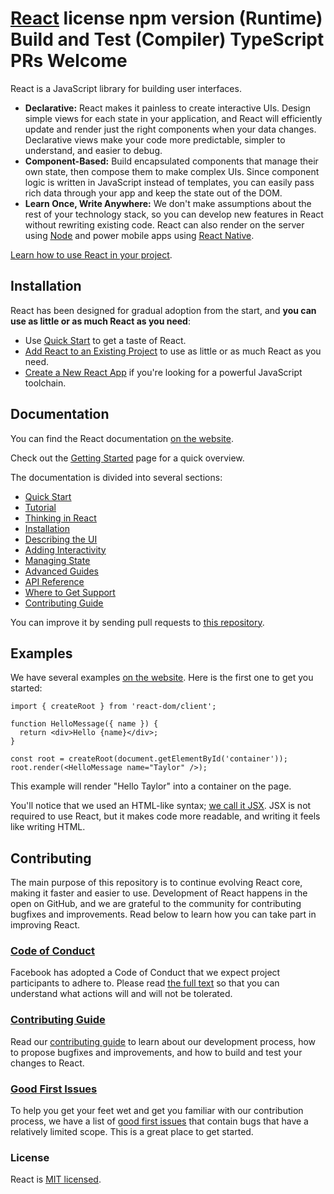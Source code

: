 # [React](https://react.dev/) license npm version (Runtime) Build and Test (Compiler) TypeScript PRs Welcome
React is a JavaScript library for building user interfaces.

* **Declarative:** React makes it painless to create interactive UIs. Design simple views for each state in your application, and React will efficiently update and render just the right components when your data changes. Declarative views make your code more predictable, simpler to understand, and easier to debug.
* **Component-Based:** Build encapsulated components that manage their own state, then compose them to make complex UIs. Since component logic is written in JavaScript instead of templates, you can easily pass rich data through your app and keep the state out of the DOM.
* **Learn Once, Write Anywhere:** We don't make assumptions about the rest of your technology stack, so you can develop new features in React without rewriting existing code. React can also render on the server using [<u>Node</u>](https://nodejs.org/en) and power mobile apps using [<u>React Native</u>](https://reactnative.dev/).

[<u>Learn how to use React in your project</u>](https://react.dev/learn).

## Installation
React has been designed for gradual adoption from the start, and **you can use as little or as much React as you need**:

* Use [<u>Quick Start</u>](https://github.com/facebook/react?tab=readme-ov-file#react------:~:text=Use-,Quick%20Start,-to%20get%20a) to get a taste of React.
* [<u>Add React to an Existing Project</u>](https://github.com/facebook/react?tab=readme-ov-file#react------:~:text=Add%20React%20to%20an%20Existing%20Project) to use as little or as much React as you need.
* [<u>Create a New React App</u>](https://github.com/facebook/react?tab=readme-ov-file#react------:~:text=Create%20a%20New%20React%20App) if you're looking for a powerful JavaScript toolchain.
## Documentation
You can find the React documentation [<u>on the website</u>](https://github.com/facebook/react?tab=readme-ov-file#react------:~:text=the%20React%20documentation-,on%20the%20website,-.).

Check out the [<u>Getting Started</u>](https://github.com/facebook/react?tab=readme-ov-file#react------:~:text=Check%20out%20the-,Getting%20Started,-page%20for%20a) page for a quick overview.

The documentation is divided into several sections:

* [<u>Quick Start</u>](https://github.com/facebook/react?tab=readme-ov-file#react------:~:text=into%20several%20sections%3A-,Quick%20Start,-Tutorial)
* [<u>Tutorial</u>](https://github.com/facebook/react?tab=readme-ov-file#react------:~:text=Quick%20Start-,Tutorial,-Thinking%20in%20React)
* [<u>Thinking in React</u>](https://react.dev/learn/thinking-in-react)
* [<u>Installation</u>](https://react.dev/learn/installation)
* [<u>Describing the UI</u>](https://react.dev/learn/describing-the-ui)
* [<u>Adding Interactivity</u>](https://react.dev/learn/adding-interactivity)
* [<u>Managing State</u>](https://react.dev/learn/managing-state)
* [<u>Advanced Guides</u>](https://react.dev/learn/escape-hatches)
* [<u>API Reference</u>](https://github.com/facebook/react?tab=readme-ov-file#react------:~:text=Advanced%20Guides-,API%20Reference,-Where%20to%20Get)
* [<u>Where to Get Support</u>](https://react.dev/community)
* [<u>Contributing Guide</u>](https://github.com/facebook/react?tab=readme-ov-file#react------:~:text=to%20Get%20Support-,Contributing%20Guide,-You%20can%20improve)

You can improve it by sending pull requests to [<u>this repository</u>](https://github.com/facebook/react?tab=readme-ov-file#react------:~:text=pull%20requests%20to-,this%20repository,-.).

## Examples
We have several examples [<u>on the website</u>](https://react.dev/). Here is the first one to get you started:
```
import { createRoot } from 'react-dom/client';

function HelloMessage({ name }) {
  return <div>Hello {name}</div>;
}

const root = createRoot(document.getElementById('container'));
root.render(<HelloMessage name="Taylor" />);
```
This example will render "Hello Taylor" into a container on the page.

You'll notice that we used an HTML-like syntax; [<u>we call it JSX</u>](https://react.dev/learn#writing-markup-with-jsx). JSX is not required to use React, but it makes code more readable, and writing it feels like writing HTML.

## Contributing
The main purpose of this repository is to continue evolving React core, making it faster and easier to use. Development of React happens in the open on GitHub, and we are grateful to the community for contributing bugfixes and improvements. Read below to learn how you can take part in improving React.

### [Code of Conduct](https://code.fb.com/codeofconduct)
Facebook has adopted a Code of Conduct that we expect project participants to adhere to. Please read [<u>the full text</u>](https://code.fb.com/codeofconduct) so that you can understand what actions will and will not be tolerated.

### [Contributing Guide](https://github.com/facebook/react?tab=readme-ov-file#react------:~:text=not%20be%20tolerated.-,Contributing%20Guide,-Read%20our%20contributing)
Read our [<u>contributing guide</u>](https://github.com/facebook/react?tab=readme-ov-file#react------:~:text=Read%20our-,contributing%20guide,-to%20learn%20about) to learn about our development process, how to propose bugfixes and improvements, and how to build and test your changes to React.

### [Good First Issues](https://github.com/facebook/react?tab=readme-ov-file#react------:~:text=changes%20to%20React.-,Good%20First%20Issues,-To%20help%20you)
To help you get your feet wet and get you familiar with our contribution process, we have a list of [<u>good first issues</u>](https://github.com/facebook/react?tab=readme-ov-file#react------:~:text=not%20be%20tolerated.-,Contributing%20Guide,-Read%20our%20contributing) that contain bugs that have a relatively limited scope. This is a great place to get started.

### License
React is [<u>MIT licensed</u>](https://github.com/facebook/react/blob/main/LICENSE).